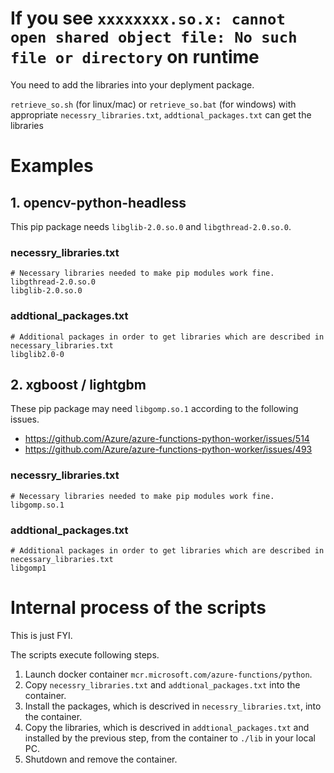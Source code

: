 # If you see `xxxxxxxx.so.x: cannot open shared object file: No such file or directory` on runtime
You need to add the libraries into your deplyment package.

`retrieve_so.sh` (for linux/mac) or `retrieve_so.bat` (for windows) with appropriate `necessry_libraries.txt`, `addtional_packages.txt` can get the libraries

# Examples
## 1. opencv-python-headless
This pip package needs `libglib-2.0.so.0` and `libgthread-2.0.so.0`.

### necessry_libraries.txt
```
# Necessary libraries needed to make pip modules work fine.
libgthread-2.0.so.0
libglib-2.0.so.0
```

### addtional_packages.txt
```
# Additional packages in order to get libraries which are described in necessary_libraries.txt
libglib2.0-0
```

## 2. xgboost / lightgbm
These pip package may need `libgomp.so.1` according to the following issues.

  - https://github.com/Azure/azure-functions-python-worker/issues/514
  - https://github.com/Azure/azure-functions-python-worker/issues/493

### necessry_libraries.txt
```
# Necessary libraries needed to make pip modules work fine.
libgomp.so.1
```

### addtional_packages.txt
```
# Additional packages in order to get libraries which are described in necessary_libraries.txt
libgomp1
```

# Internal process of the scripts
This is just FYI.

The scripts execute following steps.

  1. Launch docker container `mcr.microsoft.com/azure-functions/python`.
  1. Copy `necessry_libraries.txt` and `addtional_packages.txt` into the container.
  1. Install the packages, which is descrived in `necessry_libraries.txt`, into the container.
  1. Copy the libraries, which is descrived in `addtional_packages.txt` and installed by the previous step, from the container to `./lib` in your local PC.
  1. Shutdown and remove the container.
